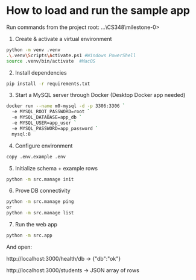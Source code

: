 # How to load and run the sample app

Run commands from the project root: ...\CS348\milestone-0>

1) Create & activate a virtual environment
```bash
python -m venv .venv
.\.venv\Scripts\Activate.ps1 #Windows PowerShell
source .venv/bin/activate  #MacOS
```

2) Install dependencies
```bash
pip install -r requirements.txt
```

3) Start a MySQL server through Docker (Desktop Docker app needed)
```bash
docker run --name m0-mysql -d -p 3306:3306 `
  -e MYSQL_ROOT_PASSWORD=root `
  -e MYSQL_DATABASE=app_db `
  -e MYSQL_USER=app_user `
  -e MYSQL_PASSWORD=app_password `
  mysql:8
```

4) Configure environment
```bash
copy .env.example .env
```

5) Initialize schema + example rows
```bash
python -m src.manage init
```

6) Prove DB connectivity 
```bash
python -m src.manage ping
or
python -m src.manage list
```

7) Run the web app
```bash
python -m src.app
```

And open:

http://localhost:3000/health/db
 → {"db":"ok"}

http://localhost:3000/students
 → JSON array of rows

